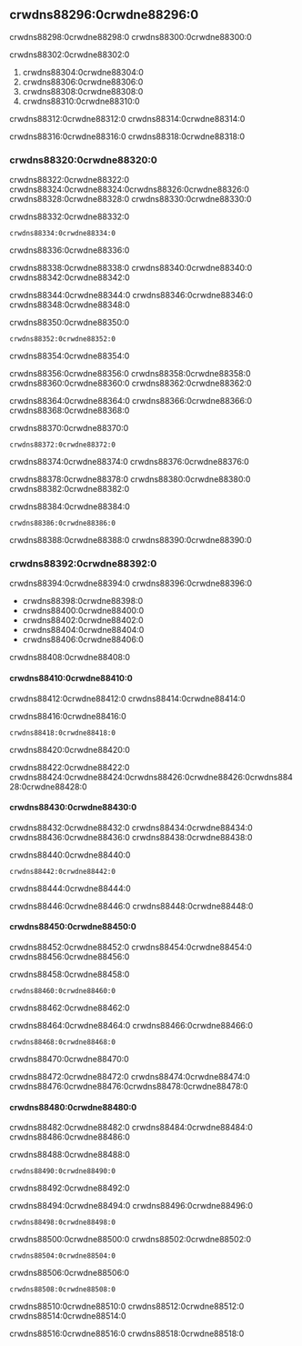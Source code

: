 ## crwdns88296:0crwdne88296:0

crwdns88298:0crwdne88298:0 crwdns88300:0crwdne88300:0

crwdns88302:0crwdne88302:0

1. crwdns88304:0crwdne88304:0
2. crwdns88306:0crwdne88306:0
3. crwdns88308:0crwdne88308:0
4. crwdns88310:0crwdne88310:0

crwdns88312:0crwdne88312:0 crwdns88314:0crwdne88314:0

crwdns88316:0crwdne88316:0 crwdns88318:0crwdne88318:0

### crwdns88320:0crwdne88320:0

crwdns88322:0crwdne88322:0 crwdns88324:0crwdne88324:0<!-- ignore -->crwdns88326:0crwdne88326:0 crwdns88328:0crwdne88328:0 crwdns88330:0crwdne88330:0

<span class="filename">crwdns88332:0crwdne88332:0</span>

```rust,ignore,does_not_compile
crwdns88334:0crwdne88334:0
```


<span class="caption">crwdns88336:0crwdne88336:0</span>

crwdns88338:0crwdne88338:0 crwdns88340:0crwdne88340:0 crwdns88342:0crwdne88342:0

crwdns88344:0crwdne88344:0 crwdns88346:0crwdne88346:0 crwdns88348:0crwdne88348:0

<span class="filename">crwdns88350:0crwdne88350:0</span>

```rust,noplayground
crwdns88352:0crwdne88352:0
```


<span class="caption">crwdns88354:0crwdne88354:0</span>

crwdns88356:0crwdne88356:0 crwdns88358:0crwdne88358:0<!-- ignore --> crwdns88360:0crwdne88360:0 crwdns88362:0crwdne88362:0

crwdns88364:0crwdne88364:0 crwdns88366:0crwdne88366:0 crwdns88368:0crwdne88368:0

crwdns88370:0crwdne88370:0

```console
crwdns88372:0crwdne88372:0
```

crwdns88374:0crwdne88374:0 crwdns88376:0crwdne88376:0

crwdns88378:0crwdne88378:0 crwdns88380:0crwdne88380:0<!-- ignore --> crwdns88382:0crwdne88382:0

crwdns88384:0crwdne88384:0

```console
crwdns88386:0crwdne88386:0
```

crwdns88388:0crwdne88388:0 crwdns88390:0crwdne88390:0

### crwdns88392:0crwdne88392:0

crwdns88394:0crwdne88394:0 crwdns88396:0crwdne88396:0

* crwdns88398:0crwdne88398:0
* crwdns88400:0crwdne88400:0
* crwdns88402:0crwdne88402:0
* crwdns88404:0crwdne88404:0
* crwdns88406:0crwdne88406:0

crwdns88408:0crwdne88408:0

#### crwdns88410:0crwdne88410:0

crwdns88412:0crwdne88412:0 crwdns88414:0crwdne88414:0

<span class="filename">crwdns88416:0crwdne88416:0</span>

```rust,ignore,does_not_compile
crwdns88418:0crwdne88418:0
```


<span class="caption">crwdns88420:0crwdne88420:0 </span>

crwdns88422:0crwdne88422:0 crwdns88424:0crwdne88424:0<!-- ignore -->crwdns88426:0crwdne88426:0<!-- ignore -->crwdns88428:0crwdne88428:0

#### crwdns88430:0crwdne88430:0

crwdns88432:0crwdne88432:0 crwdns88434:0crwdne88434:0 crwdns88436:0crwdne88436:0 crwdns88438:0crwdne88438:0

<span class="filename">crwdns88440:0crwdne88440:0</span>

```rust,ignore,does_not_compile
crwdns88442:0crwdne88442:0
```


<span class="caption">crwdns88444:0crwdne88444:0</span>

crwdns88446:0crwdne88446:0 crwdns88448:0crwdne88448:0

#### crwdns88450:0crwdne88450:0

crwdns88452:0crwdne88452:0 crwdns88454:0crwdne88454:0 crwdns88456:0crwdne88456:0

<span class="filename">crwdns88458:0crwdne88458:0</span>

```rust,ignore
crwdns88460:0crwdne88460:0
```


<span class="caption">crwdns88462:0crwdne88462:0</span>

crwdns88464:0crwdne88464:0 crwdns88466:0crwdne88466:0

```console
crwdns88468:0crwdne88468:0
```

crwdns88470:0crwdne88470:0

crwdns88472:0crwdne88472:0 crwdns88474:0crwdne88474:0 crwdns88476:0crwdne88476:0<!-- ignore -->crwdns88478:0crwdne88478:0

#### crwdns88480:0crwdne88480:0

crwdns88482:0crwdne88482:0 crwdns88484:0crwdne88484:0 crwdns88486:0crwdne88486:0

<span class="filename">crwdns88488:0crwdne88488:0</span>

```rust,ignore
crwdns88490:0crwdne88490:0
```

crwdns88492:0crwdne88492:0

crwdns88494:0crwdne88494:0 crwdns88496:0crwdne88496:0

```console
crwdns88498:0crwdne88498:0
```

crwdns88500:0crwdne88500:0 crwdns88502:0crwdne88502:0

```console
crwdns88504:0crwdne88504:0
```

crwdns88506:0crwdne88506:0

```console
crwdns88508:0crwdne88508:0
```

crwdns88510:0crwdne88510:0 crwdns88512:0crwdne88512:0 crwdns88514:0crwdne88514:0

crwdns88516:0crwdne88516:0
crwdns88518:0crwdne88518:0
